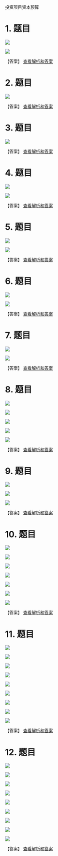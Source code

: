 投资项目资本预算

# 1. 题目

![](media/b7e5881162c52249d4aca95b03674bc8.png)

![](media/506e76a32d2847e3edffe3314966ec34.png)

【答案】
[查看解析和答案](media/34c19e2257d8afadd192b2c29d119522.png.md)
# 2. 题目

![](media/80f79ef040749df2fc590bd7ec9b76e3.png)

【答案】
[查看解析和答案](media/dced50f346bac7e2981828264d60868b.png.md)
# 3. 题目

![](media/6e39500f4706fc737f92d0df4999ef1a.png)

【答案】
[查看解析和答案](media/9d12d70b6591f95a66ac7dae2772aec2.png.md)
# 4. 题目

![](media/4d656aefc8ba1f3792e7ddf53115e0a6.png)

![](media/f8da48bc23070644466ab3979512557d.png)

【答案】
[查看解析和答案](media/c72a19f4ff44b187386b0b96384df8f3.png.md)
# 5. 题目

![](media/f9574513963af55481614ab1af8b6d96.png)

![](media/68d6ae6e13a9c71318a91284c508be32.png)

【答案】
[查看解析和答案](media/f26b999a200762286f1f9d48900034bf.png.md)
# 6. 题目

![](media/b4cd9c4cc85c738922a05fac5af9c5e5.png)

![](media/ee172684cd61d1bf36f9c68b41b68ba4.png)

【答案】
[查看解析和答案](media/7663144315228e7cfda0db729c92492a.png.md)
# 7. 题目

![](media/0ca14bbac64281bb587c80c72d9d8a63.png)

![](media/0e0530aba726dc60ea70a77d1decad93.png)

【答案】
[查看解析和答案](media/b7f2a622f6796b16f190081c50cfaef7.png.md)
# 8. 题目

![](media/11dc6fe3a0952b62101109c98eda9cab.png)

![](media/374c5545dd652016bf9a1291a3a9fb58.png)

![](media/d576be8a08db6aad739334ca588ea63d.png)

![](media/79443f085d683075f13136b5545312ef.png)

![](media/a95754979e17225b49ed2e3695099e2a.png)

【答案】
[查看解析和答案](media/691c90a30f4faeed6bfe1cd9ca56a500.png.md)
# 9. 题目

![](media/82c55691b4f78733ba2f22e382cb3ced.png)

![](media/8ca4e1b7299aa7c92868016f75665cdb.png)

![](media/dacac21ea7760e8e0fb5c8bd2dea7e49.png)

【答案】
[查看解析和答案](media/061b750e5c43be3b816f49e977692999.png.md)
# 10. 题目

![](media/363a3c42fe248e953caa0891eb17855e.png)

![](media/361f6a10c0fd68e26be73c4b33cb9678.png)

![](media/b54621801bad00d19a41e6bf73b78768.png)

![](media/20c5fedf94a1c7b40f6b7d6952515feb.png)

![](media/be4af34bf372579e3e390a5f9ca30efe.png)

![](media/2a7a498861f253ca2dfbcffbd4eadd5f.png)

![](media/6b0df34414da875fd115898b8723431f.png)

【答案】
[查看解析和答案](media/ff03cb077ba6a2c2e66319eb1df1fb8f.png.md)
# 11. 题目

![](media/7efdcc81c61e75508e17876f5109d0b6.png)

![](media/5dc2029502e9ea3639563257bf8a0490.png)

![](media/9eb1c608ba15af99431f1d71bbefa4ae.png)

![](media/b3d8cd421f22a5a0ac4e1fc8bd56fde5.png)

![](media/df8d609bcee74e968b345402f8670804.png)

![](media/e7ef7180498ba87cae1d96f219bd5c72.png)

![](media/c0a32a5cadea3c0c5f4e99beb106037d.png)

![](media/d7931edfc58c2017136e0c7c7bdf1b37.png)

![](media/9d7cfeef1873bb133c2070fdcf97a306.png)

【答案】
[查看解析和答案](media/12713ed99470c313ac94d75660886da0.png.md)
# 12. 题目

![](media/5af5168a23299785f349444b205fe5f6.png)

![](media/a5268efb27b0f266b858727a2f10ee6c.png)

![](media/849611445f244b417f5d86aa13c8df32.png)

![](media/f830253da1f06c84f40de8fbf09c39e3.png)

![](media/853ca465bdcef0c125711835511d4dac.png)

![](media/88f594b991e5d8e419e6e36f93596062.png)

![](media/f676a8c200e8a3d5ebad117a2ba82cb5.png)

![](media/f28b0b07d0387aaf8769439c2b721a97.png)

![](media/715dbb390e8fa4c74792b9c50711b7e0.png)

【答案】
[查看解析和答案](media/79f3689b7934f375a6e686fbe37d1f1e.png.md)

